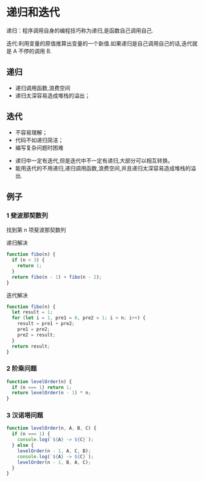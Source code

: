 # 递归和迭代

递归：程序调用自身的编程技巧称为递归,是函数自己调用自己.

迭代:利用变量的原值推算出变量的一个新值.如果递归是自己调用自己的话,迭代就是 A 不停的调用 B.

## 递归

- 递归调用函数,浪费空间
- 递归太深容易造成堆栈的溢出；

## 迭代

- 不容易理解；
- 代码不如递归简洁；
- 编写复杂问题时困难

* 递归中一定有迭代,但是迭代中不一定有递归,大部分可以相互转换。
* 能用迭代的不用递归,递归调用函数,浪费空间,并且递归太深容易造成堆栈的溢出.

## 例子

### 1 斐波那契数列

找到第 n 项斐波那契数列

递归解决

```js
function fibo(n) {
  if (n < 3) {
    return 1;
  }
  return fibo(n - 1) + fibo(n - 2);
}
```

迭代解决

```js
function fibo(n) {
  let result = 1;
  for (let i = 1, pre1 = 0, pre2 = 1; i < n; i++) {
    result = pre1 + pre2;
    pre1 = pre2;
    pre2 = result;
  }
  return result;
}
```

### 2 阶乘问题

```js
function levelOrder(n) {
  if (n === 1) return 1;
  return levelOrder(n - 1) * n;
}
```

### 3 汉诺塔问题

```js
function levelOrder(n, A, B, C) {
  if (n === 1) {
    console.log(`${A} -> ${C}`);
  } else {
    levelOrder(n - 1, A, C, B);
    console.log(`${A} -> ${C}`);
    levelOrder(n - 1, B, A, C);
  }
}
```
